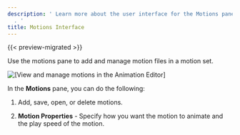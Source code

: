 ```yaml
---
description: ' Learn more about the user interface for the Motions pane in the Animation Editor
  . '
title: Motions Interface
---
```


{{< preview-migrated >}}

Use the motions pane to add and manage motion files in a motion set.

![\[View and manage motions in the Animation Editor\]](/images/user-guide/actor-animation/animation-editor-motions-user-interface.png)

In the **Motions** pane, you can do the following:

1. Add, save, open, or delete motions.

1. **Motion Properties** - Specify how you want the motion to animate and the play speed of the motion.
